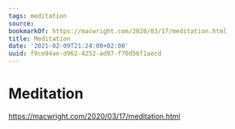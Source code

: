 ```yaml
---
tags: meditation
source:
bookmarkOf: https://macwright.com/2020/03/17/meditation.html
title: Meditation
date: '2021-02-09T21:24:00+02:00'
uuid: f9ce94ae-d962-4252-ad97-f70d56f1aecd
---
```


# Meditation
https://macwright.com/2020/03/17/meditation.html
